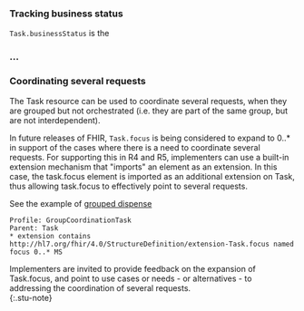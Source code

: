 
### Tracking business status
`Task.businessStatus` is the 


### ...



### Coordinating several requests
The Task resource can be used to coordinate several requests, when they are grouped but not orchestrated (i.e. they are part of the same group, but are not interdependent). 

In future releases of FHIR, `Task.focus` is being considered to expand to 0..* in support of the cases where there is a need to coordinate several requests. For supporting this in R4 and R5, implementers can use a built-in extension mechanism that "imports" an element as an extension. In this case, the task.focus element is imported as an additional extension on Task, thus allowing task.focus to effectively point to several requests.

See the example of [grouped dispense](ex3-grouped-dispense.html)

```
Profile: GroupCoordinationTask
Parent: Task
* extension contains http://hl7.org/fhir/4.0/StructureDefinition/extension-Task.focus named focus 0..* MS
```

<div markdown="1">
Implementers are invited to provide feedback on the expansion of Task.focus, and point to use cases or needs - or alternatives - to addressing the coordination of several requests.
</div>
{:.stu-note}


